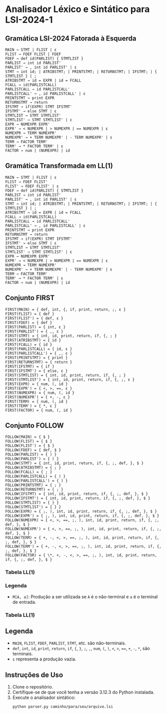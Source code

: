 # Analisador Léxico e Sintático para LSI-2024-1

## Gramática LSI-2024 Fatorada à Esquerda

```plaintext
MAIN → STMT | FLIST | ε
FLIST → FDEF FLIST | FDEF
FDEF → def id(PARLIST) { STMTLIST }
PARLIST → int id PARLIST'
PARLIST' → , int id PARLIST' | ε
STMT → int id; | ATRIBSTMT; | PRINTSTMT; | RETURNSTMT; | IFSTMT; | { STMTLIST } | ;
ATRIBSTMT → id = EXPR | id = FCALL
FCALL → id(PARLISTCALL)
PARLISTCALL → id PARLISTCALL'
PARLISTCALL' → , id PARLISTCALL' | ε
PRINTSTMT → print EXPR
RETURNSTMT → return
IFSTMT → if(EXPR) STMT IFSTMT'
IFSTMT' → else STMT | ε
STMTLIST → STMT STMTLIST'
STMTLIST' → STMT STMTLIST' | ε
EXPR → NUMEXPR EXPR'
EXPR' → < NUMEXPR | > NUMEXPR | == NUMEXPR | ε
NUMEXPR → TERM NUMEXPR'
NUMEXPR' → + TERM NUMEXPR' | - TERM NUMEXPR' | ε
TERM → FACTOR TERM'
TERM' → * FACTOR TERM' | ε
FACTOR → num | (NUMEXPR) | id
```

## Gramática Transformada em LL(1)

```plaintext
MAIN → STMT | FLIST | ε
FLIST → FDEF FLIST'
FLIST' → FDEF FLIST' | ε
FDEF → def id(PARLIST) { STMTLIST }
PARLIST → int id PARLIST'
PARLIST' → , int id PARLIST' | ε
STMT → int id; | ATRIBSTMT; | PRINTSTMT; | RETURNSTMT; | IFSTMT; | { STMTLIST } | ;
ATRIBSTMT → id = EXPR | id = FCALL
FCALL → id(PARLISTCALL)
PARLISTCALL → id PARLISTCALL'
PARLISTCALL' → , id PARLISTCALL' | ε
PRINTSTMT → print EXPR
RETURNSTMT → return
IFSTMT → if(EXPR) STMT IFSTMT'
IFSTMT' → else STMT | ε
STMTLIST → STMT STMTLIST'
STMTLIST' → STMT STMTLIST' | ε
EXPR → NUMEXPR EXPR'
EXPR' → < NUMEXPR | > NUMEXPR | == NUMEXPR | ε
NUMEXPR → TERM NUMEXPR'
NUMEXPR' → + TERM NUMEXPR' | - TERM NUMEXPR' | ε
TERM → FACTOR TERM'
TERM' → * FACTOR TERM' | ε
FACTOR → num | (NUMEXPR) | id

```

## Conjunto FIRST

```plaintext
FIRST(MAIN) = { def, int, {, if, print, return, ;, ε }
FIRST(FLIST) = { def }
FIRST(FLIST') = { def, ε }
FIRST(FDEF) = { def }
FIRST(PARLIST) = { int, ε }
FIRST(PARLIST') = { ,, ε }
FIRST(STMT) = { int, id, print, return, if, {, ; }
FIRST(ATRIBSTMT) = { id }
FIRST(FCALL) = { id }
FIRST(PARLISTCALL) = { id, ε }
FIRST(PARLISTCALL') = { ,, ε }
FIRST(PRINTSTMT) = { print }
FIRST(RETURNSTMT) = { return }
FIRST(IFSTMT) = { if }
FIRST(IFSTMT') = { else, ε }
FIRST(STMTLIST) = { int, id, print, return, if, {, ; }
FIRST(STMTLIST') = { int, id, print, return, if, {, ;, ε }
FIRST(EXPR) = { num, (, id }
FIRST(EXPR') = { <, >, ==, ε }
FIRST(NUMEXPR) = { num, (, id }
FIRST(NUMEXPR') = { +, -, ε }
FIRST(TERM) = { num, (, id }
FIRST(TERM') = { *, ε }
FIRST(FACTOR) = { num, (, id }
```

## Conjunto FOLLOW

```plaintext
FOLLOW(MAIN) = { $ }
FOLLOW(FLIST) = { $ }
FOLLOW(FLIST') = { $ }
FOLLOW(FDEF) = { def, $ }
FOLLOW(PARLIST) = { ) }
FOLLOW(PARLIST') = { ) }
FOLLOW(STMT) = { int, id, print, return, if, {, ;, def, }, $ }
FOLLOW(ATRIBSTMT) = { ; }
FOLLOW(FCALL) = { ; }
FOLLOW(PARLISTCALL) = { ) }
FOLLOW(PARLISTCALL') = { ) }
FOLLOW(PRINTSTMT) = { ; }
FOLLOW(RETURNSTMT) = { ; }
FOLLOW(IFSTMT) = { int, id, print, return, if, {, ;, def, }, $ }
FOLLOW(IFSTMT') = { int, id, print, return, if, {, ;, def, }, $ }
FOLLOW(STMTLIST) = { } }
FOLLOW(STMTLIST') = { } }
FOLLOW(EXPR) = { ;, ), int, id, print, return, if, {, ;, def, }, $ }
FOLLOW(EXPR') = { ;, ), int, id, print, return, if, {, ;, def, }, $ }
FOLLOW(NUMEXPR) = { <, >, ==, ;, ), int, id, print, return, if, {, ;, def, }, $ }
FOLLOW(NUMEXPR') = { <, >, ==, ;, ), int, id, print, return, if, {, ;, def, }, $ }
FOLLOW(TERM) = { +, -, <, >, ==, ;, ), int, id, print, return, if, {, ;, def, }, $ }
FOLLOW(TERM') = { +, -, <, >, ==, ;, ), int, id, print, return, if, {, ;, def, }, $ }
FOLLOW(FACTOR) = { \*, +, -, <, >, ==, ;, ), int, id, print, return, if, {, ;, def, }, $ }
```

### Tabela LL(1)

### Legenda

- `M[A, a]`: Produção a ser utilizada se `A` é o não-terminal e `a` é o terminal de entrada.

### Tabela LL(1)

## Legenda

- `MAIN`, `FLIST`, `FDEF`, `PARLIST`, `STMT`, etc. são não-terminais.
- `def`, `int`, `id`, `print`, `return`, `if`, `{`, `}`, `;`, `,`, `num`, `(`, `)`, `<`, `>`, `==`, `+`, `-`, `*`, são terminais.
- `ε` representa a produção vazia.

## Instruções de Uso

1. Clone o repositório.
2. Certifique-se de que você tenha a versão 3.12.3 do Python instalada.
3. Execute o analisador sintático:
   ```sh
   python parser.py caminho/para/seu/arquivo.lsi
   ```
